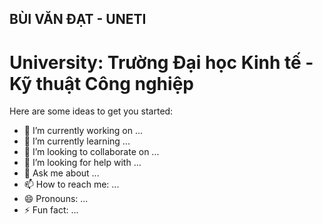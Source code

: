 ## BÙI VĂN ĐẠT - UNETI

# University: Trường Đại học Kinh tế - Kỹ thuật Công nghiệp

Here are some ideas to get you started:

- 🔭 I’m currently working on ...
- 🌱 I’m currently learning ...
- 👯 I’m looking to collaborate on ...
- 🤔 I’m looking for help with ...
- 💬 Ask me about ...
- 📫 How to reach me: ...
- 😄 Pronouns: ...
- ⚡ Fun fact: ...
